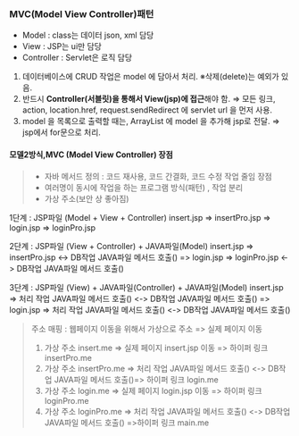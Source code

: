 ### MVC(Model View Controller)패턴
- Model : class는 데이터 json, xml 담당
- View : JSP는 ui만 담당
- Controller : Servlet은 로직 담당

1. 데이터베이스에 CRUD 작업은 model 에 담아서 처리.
※삭제(delete)는 예외가 있음.
2. 반드시 **Controller(서블릿)을 통해서 View(jsp)에 접근**해야 함.
⇒ 모든 링크, action, location.href, request.sendRedirect 에 servlet url 을 먼저 사용.
3. model 을 목록으로 출력할 때는, ArrayList 에 model 을 추가해 jsp로 전달.
⇒ jsp에서 for문으로 처리. 
#### 모델2방식,MVC (Model  View Controller) 장점
>- 자바 메서드 정의 : 코드 재사용, 코드 간결화, 코드 수정 작업 줄임 장점
>- 여러명이 동시에 작업을 하는 프로그램 방식(패턴) , 작업 분리
>- 가상 주소(보안 상 좋아짐)

​1단계 : JSP파일 (Model + View  + Controller)
insert.jsp => insertPro.jsp => login.jsp => loginPro.jsp

2단계 : JSP파일 (View + Controller) + JAVA파일(Model)
insert.jsp => insertPro.jsp <-> DB작업 JAVA파일 메서드 호출()
=> login.jsp => loginPro.jsp <-> DB작업 JAVA파일 메서드 호출()

3단계 : JSP파일 (View) + JAVA파일(Controller) +  JAVA파일(Model)
insert.jsp => 처리 작업 JAVA파일 메서드 호출() <-> DB작업 JAVA파일 메서드 호출()
=> login.jsp => 처리 작업 JAVA파일 메서드 호출() <-> DB작업  JAVA파일 메서드 호출()

>주소 매핑 : 웹페이지 이동을 위해서 가상으로 주소 => 실제 페이지 이동
>1. 가상 주소 insert.me => 실제 페이지 insert.jsp 이동 => 하이퍼 링크 insertPro.me
>2. 가상 주소 insertPro.me => 처리 작업 JAVA파일 메서드 호출() <-> DB작업 JAVA파일 메서드 호출()=> 하이퍼 링크 login.me
>3. 가상 주소 login.me => 실제 페이지 login.jsp 이동 => 하이퍼 링크 loginPro.me
>4. 가상 주소 loginPro.me => 처리 작업 JAVA파일 메서드 호출() <-> DB작업 JAVA파일 메서드 호출() =>하이퍼 링크 main.me


